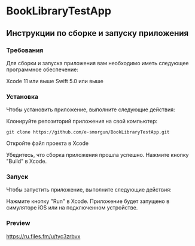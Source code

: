 # BookLibraryTestApp

## Инструкции по сборке и запуску приложения

### Требования

Для сборки и запуска приложения вам необходимо иметь следующее программное обеспечение:

Xcode 11 или выше
Swift 5.0 или выше

### Установка

Чтобы установить приложение, выполните следующие действия:

Клонируйте репозиторий приложения на свой компьютер:

`git clone https://github.com/e-smorgun/BookLibraryTestApp.git`

Откройте файл проекта в Xcode

Убедитесь, что сборка приложения прошла успешно. Нажмите кнопку "Build" в Xcode.

### Запуск

Чтобы запустить приложение, выполните следующие действия:

Нажмите кнопку "Run" в Xcode.
Приложение будет запущено в симуляторе iOS или на подключенном устройстве.

### Preview

https://ru.files.fm/u/tyc3zrbvx
